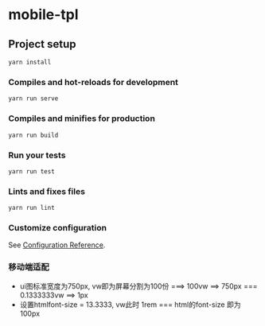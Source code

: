 # mobile-tpl

## Project setup
```
yarn install
```

### Compiles and hot-reloads for development
```
yarn run serve
```

### Compiles and minifies for production
```
yarn run build
```

### Run your tests
```
yarn run test
```

### Lints and fixes files
```
yarn run lint
```

### Customize configuration
See [Configuration Reference](https://cli.vuejs.org/config/).


### 移动端适配
- ui图标准宽度为750px, vw即为屏幕分割为100份 ===> 100vw ==> 750px === 0.1333333vw ==> 1px
- 设置htmlfont-size = 13.3333, vw此时 1rem === html的font-size 即为 100px 
